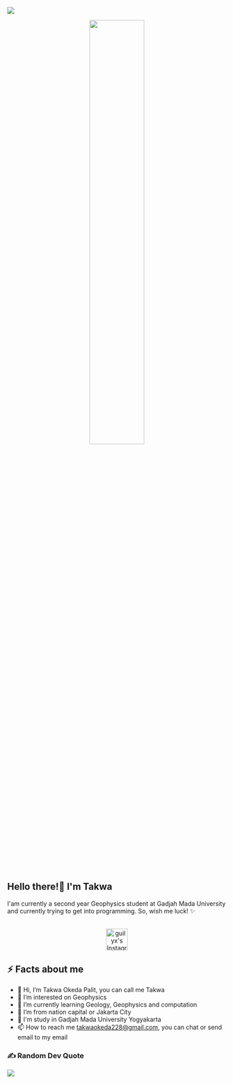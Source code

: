 ![](https://visitor-badge.glitch.me/badge?page_id=Takwaokeda.Takwaokeda)


<p align="center">
<img width="50%" height="auto" src="https://kotjienkterbang.files.wordpress.com/2017/03/5cm-per-second.gif?w=829" height="100px"/></a>
<h2>Hello there!👋 I'm Takwa  </a></h2>
<p> I'am currently a second year Geophysics student at Gadjah Mada University and currently trying to get into programming. So, wish me luck! ✨
<p align="center">
<br/>
</a>
<a href="https://www.instagram.com/uzumakidtakwa/">
  <img alt="guilyx's Instagram" width="50px" src="https://user-images.githubusercontent.com/43545812/144035088-0dfb165f-8fe0-4d13-896c-876c29d2b128.png" />
</a>

<h2>⚡️ Facts about me </h2>

- 👋 Hi, I’m Takwa Okeda Palit, you can call me Takwa
- 👀 I’m interested on Geophysics
- 🌱 I’m currently learning Geology, Geophysics and computation
- 🏡 I’m from nation capital or Jakarta City
- 🏫 I'm study in Gadjah Mada University Yogyakarta
- 📫 How to reach me takwaokeda228@gmail.com, you can chat or send email to my email

### ✍️ Random Dev Quote
![](https://quotes-github-readme.vercel.app/api?type=horizontal&theme=light)


<!---
My name is Takwa Okeda Palit from Jakarta City. I was born and raised there. I'm currently studying at Gadjah Mada University since 2021.then majoring in geophysics.    
--->
